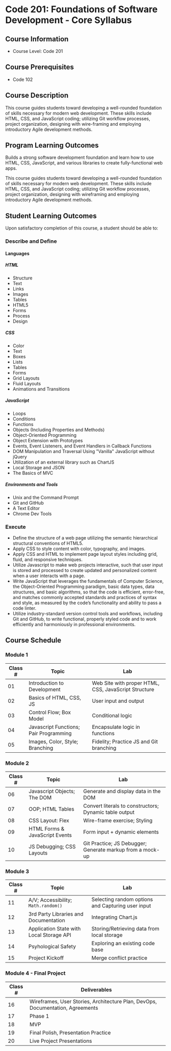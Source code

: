 # Code 201: Foundations of Software Development - Core Syllabus

## Course Information

- Course Level: Code 201

## Course Prerequisites

- Code 102

## Course Description

This course guides students toward developing a well-rounded foundation of skills necessary for modern web development. These skills include HTML, CSS, and JavaScript coding; utilizing Git workflow processes, project organization, designing with wire-framing and employing introductory Agile development methods.

## Program Learning Outcomes

Builds a strong software development foundation and learn how to use HTML, CSS, JavaScript, and various libraries to create fully-functional web apps.

This course guides students toward developing a well-rounded foundation of skills necessary for modern web development. These skills include HTML, CSS, and JavaScript coding; utilizing Git workflow processes, project organization, designing with wireframing and employing introductory Agile development methods.

## Student Learning Outcomes

Upon satisfactory completion of this course, a student should be able to:

### Describe and Define

#### Languages

##### HTML

- Structure
- Text
- Links
- Images
- Tables
- HTML5
- Forms
- Process
- Design

##### CSS

- Color
- Text
- Boxes
- Lists
- Tables
- Forms
- Grid Layouts
- Fluid Layouts
- Animations and Transitions

##### JavaScript

- Loops
- Conditions
- Functions
- Objects (Including Properties and Methods)
- Object-Oriented Programming
- Object Extension with Prototypes
- Events, Event Listeners, and Event Handlers in Callback Functions
- DOM Manipulation and Traversal Using "Vanilla" JavaScript without jQuery
- Utilization of an external library such as ChartJS
- Local Storage and JSON
- The Basics of MVC

##### Environments and Tools

- Unix and the Command Prompt
- Git and GitHub
- A Text Editor
- Chrome Dev Tools

### Execute

- Define the structure of a web page utilizing the semantic hierarchical structural conventions of HTML5.
- Apply CSS to style content with color, typography, and images.
- Apply CSS and HTML to implement page layout styles including grid, fluid, and responsive techniques.
- Utilize Javascript to make web projects interactive, such that user input is stored and processed to create updated and personalized content when a user interacts with a page.
- Write JavaScript that leverages the fundamentals of Computer Science, the Object-Oriented Programming paradigm, basic data types, data structures, and basic algorithms, so that the code is efficient, error-free, and matches commonly accepted standards and practices of syntax and style, as measured by the code’s functionality and ability to pass a code linter.
- Utilize industry-standard version control tools and workflows, including Git and GitHub, to write functional, properly styled code and to work efficiently and harmoniously in professional environments.


## Course Schedule

### Module 1

| Class # | Topic | Lab |
|-----------------|-----------|----------|
| 01 | Introduction to Development | Web Site with proper HTML, CSS, JavaScript Structure |
| 02 | Basics of HTML, CSS, JS | User input and output |
| 03 | Control Flow; Box Model | Conditional logic |
| 04 | Javascript Functions; Pair Programming |Encapsulate logic in functions |
| 05 | Images, Color, Style; Branching | Fidelity; Practice JS and Git branching |

### Module 2

| Class # | Topic | Lab |
|-----------------|-----------|----------|
| 06 | Javascript Objects; The DOM | Generate and display data in the DOM|
| 07 | OOP; HTML Tables | Convert literals to constructors; Dynamic table output |
| 08 | CSS Layout: Flex | Wire-frame exercise; Styling |
| 09 | HTML Forms & JavaScript Events | Form input + dynamic elements |
| 10 | JS Debugging; CSS Layouts | Git Practice; JS Debugger; Generate markup from a mock-up |

### Module 3

| Class # | Topic | Lab |
|-----------------|-----------|----------|
| 11 | A/V; Accessibility; `Math.random()` | Selecting random options and Capturing user input |
| 12 | 3rd Party Libraries and Documentation | Integrating Chart.js |
| 13 | Application State with Local Storage API | Storing/Retrieving data from local storage |
| 14 | Psyhological Safety | Exploring an existing code base |
| 15 | Project Kickoff | Merge conflict practice |

### Module 4 - Final Project

| Class # | Deliverables |
|-----------------|-----------|
| 16 | Wireframes, User Stories, Architecture Plan, DevOps, Documentation, Agreements|
| 17 | Phase 1 |
| 18 | MVP |
| 19 | Final Polish, Presentation Practice |
| 20 | Live Project Presentations |
